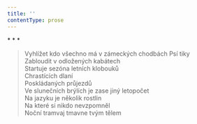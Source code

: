 ```yaml
---
title: ''
contentType: prose
---
```


\* \* \*

> Vyhlížet kdo všechno má v zámeckých chodbách Psí tiky  
> Zabloudit v odložených kabátech  
> Startuje sezóna letních klobouků  
> Chrastících dlaní  
> Poskládaných průjezdů  
> Ve slunečních brýlích je zase jiný letopočet  
> Na jazyku je několik rostlin  
> Na které si nikdo nevzpomněl  
> Noční tramvaj tmavne tvým tělem

